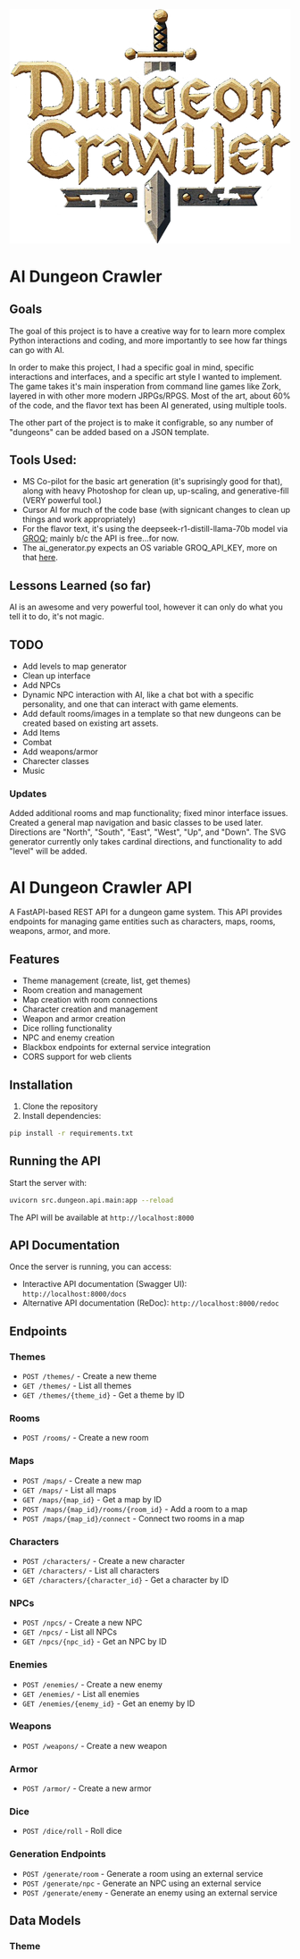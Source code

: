 ![Dungeon Crawler](/src/dungeon/api/static/img/interface/logo.webp)

# AI Dungeon Crawler

## Goals
The goal of this project is to have a creative way for to learn more complex Python interactions and coding, and more importantly to see how far things can go with AI.

In order to make this project, I had a specific goal in mind, specific interactions and interfaces, and a specific art style I wanted to implement. The game takes it's main insperation from command line games like Zork, layered in with other more modern JRPGs/RPGS. Most of the art, about 60% of the code, and the flavor text has been AI generated, using multiple tools.

The other part of the project is to make it configrable, so any number of "dungeons" can be added based on a JSON template.

## Tools Used:
- MS Co-pilot for the basic art generation (it's suprisingly good for that), along with heavy Photoshop for clean up, up-scaling, and generative-fill (VERY powerful tool.)
- Cursor AI for much of the code base (with signicant changes to clean up things and work appropriately)
- For the flavor text, it's using the deepseek-r1-distill-llama-70b model via [GROQ](https://groq.com/); mainly b/c the API is free...for now.
- The ai_generator.py expects an OS variable GROQ_API_KEY, more on that [here](https://console.groq.com/docs/quickstart).


## Lessons Learned (so far)
AI is an awesome and very powerful tool, however it can only do what you tell it to do, it's not magic. 

## TODO
- Add levels to map generator
- Clean up interface
- Add NPCs
- Dynamic NPC interaction with AI, like a chat bot with a specific personality, and one that can interact with game elements.
- Add default rooms/images in a template so that new dungeons can be created based on existing art assets.
- Add Items
- Combat
- Add weapons/armor
- Charecter classes
- Music

### Updates


Added additional rooms and map functionality; fixed minor interface issues.
Created a general map navigation and basic classes to be used later. Directions are "North", "South", "East", "West", "Up", and "Down". 
The SVG generator currently only takes cardinal directions, and functionality to add "level" will be added.

# AI Dungeon Crawler API

A FastAPI-based REST API for a dungeon game system. This API provides endpoints for managing game entities such as characters, maps, rooms, weapons, armor, and more.


## Features

- Theme management (create, list, get themes)
- Room creation and management
- Map creation with room connections
- Character creation and management
- Weapon and armor creation
- Dice rolling functionality
- NPC and enemy creation
- Blackbox endpoints for external service integration
- CORS support for web clients

## Installation

1. Clone the repository
2. Install dependencies:
```bash
pip install -r requirements.txt
```

## Running the API

Start the server with:
```bash
uvicorn src.dungeon.api.main:app --reload
```

The API will be available at `http://localhost:8000`

## API Documentation

Once the server is running, you can access:
- Interactive API documentation (Swagger UI): `http://localhost:8000/docs`
- Alternative API documentation (ReDoc): `http://localhost:8000/redoc`

## Endpoints

### Themes
- `POST /themes/` - Create a new theme
- `GET /themes/` - List all themes
- `GET /themes/{theme_id}` - Get a theme by ID

### Rooms
- `POST /rooms/` - Create a new room

### Maps
- `POST /maps/` - Create a new map
- `GET /maps/` - List all maps
- `GET /maps/{map_id}` - Get a map by ID
- `POST /maps/{map_id}/rooms/{room_id}` - Add a room to a map
- `POST /maps/{map_id}/connect` - Connect two rooms in a map

### Characters
- `POST /characters/` - Create a new character
- `GET /characters/` - List all characters
- `GET /characters/{character_id}` - Get a character by ID

### NPCs
- `POST /npcs/` - Create a new NPC
- `GET /npcs/` - List all NPCs
- `GET /npcs/{npc_id}` - Get an NPC by ID

### Enemies
- `POST /enemies/` - Create a new enemy
- `GET /enemies/` - List all enemies
- `GET /enemies/{enemy_id}` - Get an enemy by ID

### Weapons
- `POST /weapons/` - Create a new weapon

### Armor
- `POST /armor/` - Create a new armor

### Dice
- `POST /dice/roll` - Roll dice

### Generation Endpoints
- `POST /generate/room` - Generate a room using an external service
- `POST /generate/npc` - Generate an NPC using an external service
- `POST /generate/enemy` - Generate an enemy using an external service

## Data Models

### Theme
```